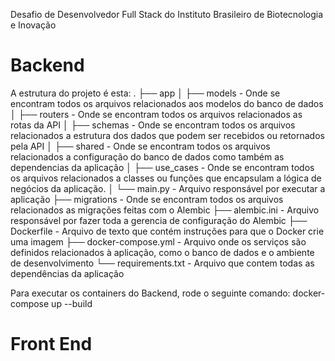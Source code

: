 Desafio de Desenvolvedor Full Stack do Instituto Brasileiro de Biotecnologia e Inovação

# Backend

A estrutura do projeto é esta:
.
├── app
│   ├── models - Onde se encontram todos os arquivos relacionados aos modelos do banco de dados
│   ├── routers - Onde se encontram todos os arquivos relacionados as rotas da API
│   ├── schemas - Onde se encontram todos os arquivos relacionados a estrutura dos dados que podem ser recebidos ou retornados pela API
│   ├── shared - Onde se encontram todos os arquivos relacionados a configuração do banco de dados como também as dependencias da aplicação
│   ├── use_cases - Onde se encontram todos os arquivos relacionados a classes ou funções que encapsulam a lógica de negócios da aplicação.
│   └── main.py - Arquivo responsável por executar a aplicação
├── migrations - Onde se encontram todos os arquivos relacionados as migrações feitas com o Alembic
├── alembic.ini - Arquivo responsável por fazer toda a gerencia de configuração do Alembic
├── Dockerfile - Arquivo de texto que contém instruções para que o Docker crie uma imagem
├── docker-compose.yml - Arquivo onde os serviços são definidos relacionados à aplicação, como o banco de dados e o ambiente de desenvolvimento
└── requirements.txt - Arquivo que contem todas as dependências da aplicação


Para executar os containers do Backend, rode o seguinte comando: docker-compose up --build

# Front End
